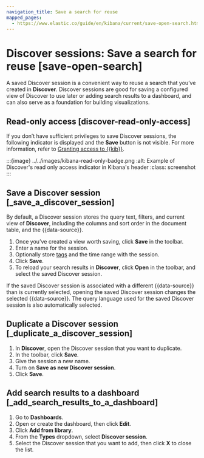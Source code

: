 ```yaml
---
navigation_title: Save a search for reuse
mapped_pages:
  - https://www.elastic.co/guide/en/kibana/current/save-open-search.html
---
```


# Discover sessions: Save a search for reuse [save-open-search]

A saved Discover session is a convenient way to reuse a search that you’ve created in **Discover**. Discover sessions are good for saving a configured view of Discover to use later or adding search results to a dashboard, and can also serve as a foundation for building visualizations.


## Read-only access [discover-read-only-access]

If you don’t have sufficient privileges to save Discover sessions, the following indicator is displayed and the **Save** button is not visible. For more information, refer to [Granting access to {{kib}}](../../deploy-manage/users-roles/cluster-or-deployment-auth/built-in-roles.md).

:::{image} ../../images/kibana-read-only-badge.png
:alt: Example of Discover's read only access indicator in Kibana's header
:class: screenshot
:::


## Save a Discover session [_save_a_discover_session]

By default, a Discover session stores the query text, filters, and current view of **Discover**, including the columns and sort order in the document table, and the {{data-source}}.

1. Once you’ve created a view worth saving, click **Save** in the toolbar.
2. Enter a name for the session.
3. Optionally store [tags](../find-and-organize/tags.md) and the time range with the session.
4. Click **Save**.
5. To reload your search results in **Discover**, click **Open** in the toolbar, and select the saved Discover session.

If the saved Discover session is associated with a different {{data-source}} than is currently selected, opening the saved Discover session changes the selected {{data-source}}. The query language used for the saved Discover session is also automatically selected.



## Duplicate a Discover session [_duplicate_a_discover_session]

1. In **Discover**, open the Discover session that you want to duplicate.
2. In the toolbar, click **Save**.
3. Give the session a new name.
4. Turn on **Save as new Discover session**.
5. Click **Save**.


## Add search results to a dashboard [_add_search_results_to_a_dashboard]

1. Go to **Dashboards**.
2. Open or create the dashboard, then click **Edit**.
3. Click **Add from library**.
4. From the **Types** dropdown, select **Discover session**.
5. Select the Discover session that you want to add, then click **X** to close the list.
